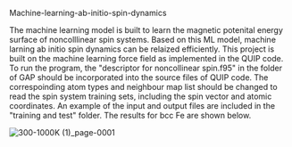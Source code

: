  Machine-learning-ab-initio-spin-dynamics 
 
The machine learning model is built to learn the magnetic potenital energy surface of noncolllinear spin systems. Based on this ML model, machine larning ab initio spin dynamics can be relaized efficiently. This project is built on the machine learning force field as implemented in the QUIP code.  
To run the program, the "descriptor for noncollinear spin.f95" in the folder of GAP should be incorporated into the source files of QUIP code. The correspoinding atom types and neighbour map list should be changed to read the spin system training sets, including the spin vector and atomic coordinates. 
An example of the input and output files are included in the "training and test" folder.  The results for bcc Fe are shown below.


![300-1000K (1)_page-0001](https://github.com/YuqiangGao/Machine-learning-ab-initio-spin-dynamics/assets/25586920/04ac578a-107d-4370-857f-8e28750038e3)

